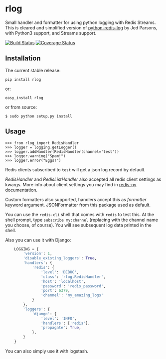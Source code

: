 rlog
====

Small handler and formatter for using python logging with Redis Streams.
This is cleared and simplified version of [python-redis-log](https://github.com/jedp/python-redis-log
) by Jed Parsons, with Python3 support, and Streams support.

[![Build Status](https://travis-ci.org/lobziik/rlog.svg?branch=master)](https://travis-ci.org/lobziik/rlog)
[![Coverage Status](https://coveralls.io/repos/lobziik/rlog/badge.png?branch=master)](https://coveralls.io/r/lobziik/rlog?branch=master)

Installation
------------

The current stable release:

    pip install rlog

or:

    easy_install rlog
    
or from source:

    $ sudo python setup.py install

Usage
-----

    >>> from rlog import RedisHandler
    >>> logger = logging.getLogger()
    >>> logger.addHandler(RedisHandler(channel='test'))
    >>> logger.warning("Spam!")
    >>> logger.error("Eggs!")

Redis clients subscribed to ``test`` will get a json log record by default.

_RedisHandler_ and _RedisListHandler_ also accepted all redis client settings as kwargs. More info about client settings
you may find in [redis-py](https://github.com/andymccurdy/redis-py) documentation.

Custom formatters also supported, handlers accept this as _formatter_ keyword argument. JSONFormatter from this package
used as default. 

You can use the ``redis-cli`` shell that comes with ``redis`` to test this.  At
the shell prompt, type ``subscribe my:channel`` (replacing with the channel
name you choose, of course). You will see subsequent log data printed in the
shell.


Also you can use it with Django:
```Python
    LOGGING = {
        'version': 1,
        'disable_existing_loggers': True,
        'handlers': {
            'redis': {
                'level': 'DEBUG',
                'class': 'rlog.RedisHandler',
                'host': 'localhost',
                'password': 'redis_password',
                'port': 6379,
                'channel': 'my_amazing_logs'
            }
        },
        'loggers': {
            'django': {
                'level': 'INFO',
                'handlers': ['redis'],
                'propagate': True,
            },
        }
    }
```

You can also simply use it with logstash.
